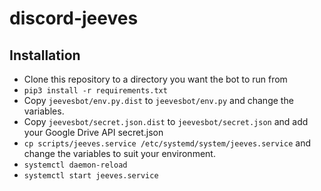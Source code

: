# discord-jeeves

## Installation
- Clone this repository to a directory you want the bot to run from
- `pip3 install -r requirements.txt`
- Copy `jeevesbot/env.py.dist` to `jeevesbot/env.py` and change the variables.
- Copy `jeevesbot/secret.json.dist` to `jeevesbot/secret.json` and add your Google Drive API secret.json
- `cp scripts/jeeves.service /etc/systemd/system/jeeves.service` and change the variables to suit your environment.
- `systemctl daemon-reload`
- `systemctl start jeeves.service`